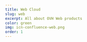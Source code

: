 ```yaml
---
title: Web Cloud
slug: web
excerpt: All about OVH Web products
color: green
img: icn-confluence-web.png
order: 1
---
```

